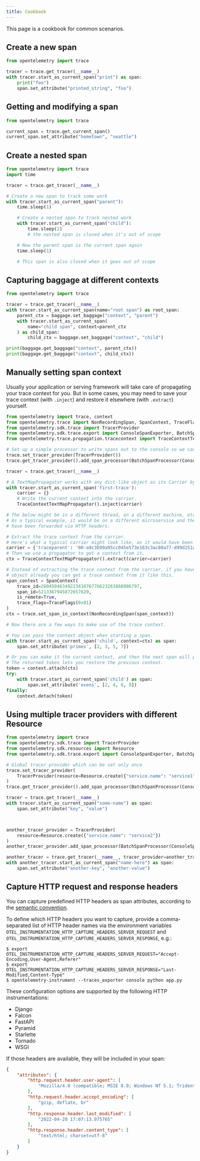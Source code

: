 ```yaml
---
title: Cookbook
---
```


This page is a cookbook for common scenarios.

## Create a new span

```python
from opentelemetry import trace

tracer = trace.get_tracer(__name__)
with tracer.start_as_current_span("print") as span:
    print("foo")
    span.set_attribute("printed_string", "foo")
```

## Getting and modifying a span

```python
from opentelemetry import trace

current_span = trace.get_current_span()
current_span.set_attribute("hometown", "seattle")
```

## Create a nested span

```python
from opentelemetry import trace
import time

tracer = trace.get_tracer(__name__)

# Create a new span to track some work
with tracer.start_as_current_span("parent"):
    time.sleep(1)

    # Create a nested span to track nested work
    with tracer.start_as_current_span("child"):
        time.sleep(2)
        # the nested span is closed when it's out of scope

    # Now the parent span is the current span again
    time.sleep(1)

    # This span is also closed when it goes out of scope
```

## Capturing baggage at different contexts

```python
from opentelemetry import trace

tracer = trace.get_tracer(__name__)
with tracer.start_as_current_span(name="root span") as root_span:
    parent_ctx = baggage.set_baggage("context", "parent")
    with tracer.start_as_current_span(
        name="child span", context=parent_ctx
    ) as child_span:
        child_ctx = baggage.set_baggage("context", "child")

print(baggage.get_baggage("context", parent_ctx))
print(baggage.get_baggage("context", child_ctx))
```

## Manually setting span context

Usually your application or serving framework will take care of propagating your trace context for you. But in some cases, you may need to save your trace context (with `.inject`) and restore it elsewhere (with `.extract`) yourself.

```python
from opentelemetry import trace, context
from opentelemetry.trace import NonRecordingSpan, SpanContext, TraceFlags
from opentelemetry.sdk.trace import TracerProvider
from opentelemetry.sdk.trace.export import ConsoleSpanExporter, BatchSpanProcessor
from opentelemetry.trace.propagation.tracecontext import TraceContextTextMapPropagator

# Set up a simple processor to write spans out to the console so we can see what's happening.
trace.set_tracer_provider(TracerProvider())
trace.get_tracer_provider().add_span_processor(BatchSpanProcessor(ConsoleSpanExporter()))

tracer = trace.get_tracer(__name__)

# A TextMapPropagator works with any dict-like object as its Carrier by default. You can also implement custom getters and setters.
with tracer.start_as_current_span('first-trace'):
    carrier = {}
    # Write the current context into the carrier.
    TraceContextTextMapPropagator().inject(carrier)

# The below might be in a different thread, on a different machine, etc.
# As a typical example, it would be on a different microservice and the carrier would
# have been forwarded via HTTP headers.

# Extract the trace context from the carrier.
# Here's what a typical carrier might look like, as it would have been injected above.
carrier = {'traceparent': '00-a9c3b99a95cc045e573e163c3ac80a77-d99d251a8caecd06-01'}
# Then we use a propagator to get a context from it.
ctx = TraceContextTextMapPropagator().extract(carrier=carrier)

# Instead of extracting the trace context from the carrier, if you have a SpanContext
# object already you can get a trace context from it like this.
span_context = SpanContext(
    trace_id=2604504634922341076776623263868986797,
    span_id=5213367945872657620,
    is_remote=True,
    trace_flags=TraceFlags(0x01)
)
ctx = trace.set_span_in_context(NonRecordingSpan(span_context))

# Now there are a few ways to make use of the trace context.

# You can pass the context object when starting a span.
with tracer.start_as_current_span('child', context=ctx) as span:
    span.set_attribute('primes', [2, 3, 5, 7])

# Or you can make it the current context, and then the next span will pick it up.
# The returned token lets you restore the previous context.
token = context.attach(ctx)
try:
    with tracer.start_as_current_span('child') as span:
        span.set_attribute('evens', [2, 4, 6, 8])
finally:
    context.detach(token)
```

## Using multiple tracer providers with different Resource

```python
from opentelemetry import trace
from opentelemetry.sdk.trace import TracerProvider
from opentelemetry.sdk.resources import Resource
from opentelemetry.sdk.trace.export import ConsoleSpanExporter, BatchSpanProcessor

# Global tracer provider which can be set only once
trace.set_tracer_provider(
    TracerProvider(resource=Resource.create({"service.name": "service1"}))
)
trace.get_tracer_provider().add_span_processor(BatchSpanProcessor(ConsoleSpanExporter()))

tracer = trace.get_tracer(__name__)
with tracer.start_as_current_span("some-name") as span:
    span.set_attribute("key", "value")



another_tracer_provider = TracerProvider(
    resource=Resource.create({"service.name": "service2"})
)
another_tracer_provider.add_span_processor(BatchSpanProcessor(ConsoleSpanExporter()))

another_tracer = trace.get_tracer(__name__, tracer_provider=another_tracer_provider)
with another_tracer.start_as_current_span("name-here") as span:
    span.set_attribute("another-key", "another-value")
```

## Capture HTTP request and response headers

You can capture predefined HTTP headers as span attributes, according to the [semantic convention][]. 

To define which HTTP headers you want to capture, provide a comma-separated list
of HTTP header names via the environment variables
`OTEL_INSTRUMENTATION_HTTP_CAPTURE_HEADERS_SERVER_REQUEST` and
`OTEL_INSTRUMENTATION_HTTP_CAPTURE_HEADERS_SERVER_RESPONSE`, e.g.:

```console
$ export OTEL_INSTRUMENTATION_HTTP_CAPTURE_HEADERS_SERVER_REQUEST="Accept-Encoding,User-Agent,Referer"
$ export OTEL_INSTRUMENTATION_HTTP_CAPTURE_HEADERS_SERVER_RESPONSE="Last-Modified,Content-Type"
$ opentelemetry-instrument --traces_exporter console python app.py
```


These configuration options are supported by the following HTTP instrumentations:

- Django
- Falcon
- FastAPI
- Pyramid
- Starlette
- Tornado
- WSGI

If those headers are available, they will be included in your span:

```json
{
    "attributes": {
        "http.request.header.user-agent": [
            "Mozilla/4.0 (compatible; MSIE 8.0; Windows NT 5.1; Trident/4.0)"
        ],
        "http.request.header.accept_encoding": [
            "gzip, deflate, br"
        ],
        "http.response.header.last_modified": [
            "2022-04-20 17:07:13.075765"
        ],
        "http.response.header.content_type": [
            "text/html; charset=utf-8"
        ]
    }
}
```

[semantic convention]:
    https://github.com/open-telemetry/opentelemetry-specification/blob/main/specification/trace/semantic_conventions/http.md#http-request-and-response-headers
